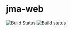 # jma-web
[![Build Status](https://travis-ci.org/Frederick-S/jma-web.svg?branch=master)](https://travis-ci.org/Frederick-S/jma-web) [![Build status](https://ci.appveyor.com/api/projects/status/ts6x2sl57ucvuini/branch/master?svg=true)](https://ci.appveyor.com/project/Frederick-S/jma-web/branch/master)
